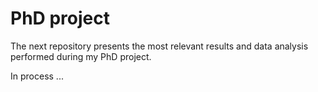 # PhD project
The next repository presents the most relevant results and data analysis performed during my PhD project. 

In process ...
